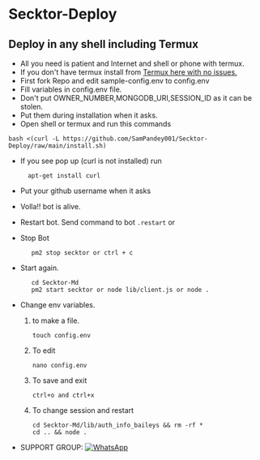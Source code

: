 # Secktor-Deploy

## Deploy in any shell including Termux
-  All you need is patient and Internet and shell or phone with termux.
-  If you don't have termux install from [Termux here with no issues.](https://f-droid.org/repo/com.termux_118.apk)
-  First fork Repo and edit sample-config.env to config.env
-  Fill variables in config.env file.
-  Don't put OWNER_NUMBER,MONGODB_URI,SESSION_ID as it can be stolen.
-  Put them during installation when it asks.
-  Open shell or termux and run this commands

  ```
  bash <(curl -L https://github.com/SamPandey001/Secktor-Deploy/raw/main/install.sh)
  ```
- If you see pop up (curl is not installed) run

        apt-get install curl

-  Put your github username when it asks
-  Volla!! bot is alive.

-  Restart bot.
   Send command to bot ```.restart``` or
    
- Stop Bot

         pm2 stop secktor or ctrl + c

- Start again.

         cd Secktor-Md
         pm2 start secktor or node lib/client.js or node .
         
- Change env variables.
  1. to make a file.
  
         touch config.env
      
   2. To edit
       
          nano config.env
       
    3. To save and exit
    
           ctrl+o and ctrl+x
        
    4. To change session and restart
           
           cd Secktor-Md/lib/auth_info_baileys && rm -rf *
           cd .. && node .
        

- SUPPORT GROUP: <a href="https://chat.whatsapp.com/Bl2F9UTVU4CBfZU6eVnrbCl"><img alt="WhatsApp" src="https://camo.githubusercontent.com/2157131829ac512183ee8f8b6c6f803688a4cc66a2e686602844e80478401a7c/68747470733a2f2f696d672e736869656c64732e696f2f62616467652f4a6f696e2047726f75702d3235443336363f7374796c653d666f722d7468652d6261646765266c6f676f3d7768617473617070266c6f676f436f6c6f723d7768697465"/></a>
